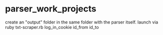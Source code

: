 # parser_work_projects
create an "output" folder in the same folder with the parser itself.
launch via ruby txt-scraper.rb log_in_cookie id_from id_to
